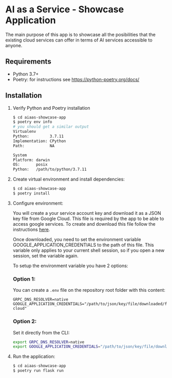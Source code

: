 # AI as a Service - Showcase Application

The main purpose of this app is to showcase all the posibilities that the 
existing cloud services can offer in terms of AI services accessible to anyone.

## Requirements

- Python 3.7+
- Poetry: for instructions see https://python-poetry.org/docs/

## Installation

1. Verify Python and Poetry installation

    ```bash
    $ cd aiaas-showcase-app
    $ poetry env info
    # you should get a similar output
    Virtualenv
    Python:         3.7.11
    Implementation: CPython
    Path:           NA

    System
    Platform: darwin
    OS:       posix
    Python:   /path/to/python/3.7.11
    ```

2. Create virtual environment and install dependencies:

    ```bash
    $ cd aiaas-showcase-app
    $ poetry install
    ```

3. Configure environment:

    You will create a your service account key and download it as a JSON key file from 
    Google Cloud. This file is required by the app to be able to access google services. 
    To create and download this file follow the instructions [here](https://cloud.google.com/vision/docs/quickstart-client-libraries).

    Once downloaded, you need to set the environment variable GOOGLE_APPLICATION_CREDENTIALS to 
    the path of this file. This variable only applies to your current shell session, 
    so if you open a new session, set the variable again.

    To setup the environment variable you have 2 options:

    ### Option 1:

    You can create a `.env` file on the repository root folder with this content:

    ```
    GRPC_DNS_RESOLVER=native
    GOOGLE_APPLICATION_CREDENTIALS="/path/to/json/key/file/downloaded/from/google-cloud"
    ```

    ### Option 2:

    Set it directly from the CLI:

    ```bash
    export GRPC_DNS_RESOLVER=native
    export GOOGLE_APPLICATION_CREDENTIALS="/path/to/json/key/file/downloaded/from/google-cloud"
    ```

4. Run the application:

    ```bash
    $ cd aiaas-showcase-app
    $ poetry run flask run
    ```